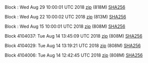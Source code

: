 Block : Wed Aug 29 10:00:01 UTC 2018 [zip](https://transfer.sh/yne5y/bootstrap.dat.20180829.zip) (818M) [SHA256](https://transfer.sh/KYLQ6/sha256.txt)

Block : Wed Aug 22 10:00:02 UTC 2018 [zip](https://transfer.sh/Lnd6g/bootstrap.dat.20180822.zip) (813M) [SHA256](https://transfer.sh/14dsqE/sha256.txt)

Block : Wed Aug 15 10:00:01 UTC 2018 [zip](https://transfer.sh/gceDP/bootstrap.dat.20180815.zip) (808M) [SHA256](https://transfer.sh/HTmQ2/sha256.txt)

Block 4104037: Tue Aug 14 13:45:09 UTC 2018 [zip](https://transfer.sh/158gss/bootstrap.dat.20180814.zip) (808M) [SHA256](https://transfer.sh/CuRdo/sha256.txt)

Block 4104029: Tue Aug 14 13:19:21 UTC 2018 [zip](https://transfer.sh/dFthb/bootstrap.dat.20180814.zip) (808M) [SHA256](https://transfer.sh/Kc61V/sha256.txt)

Block 4104006: Tue Aug 14 12:42:45 UTC 2018 [zip](https://transfer.sh/b9gM2/bootstrap.dat.20180814.zip) (808M) [SHA256](https://transfer.sh/VbBDu/sha256.txt)
